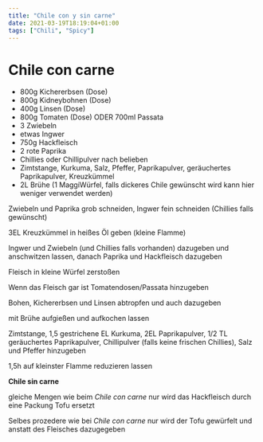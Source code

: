 ```yaml
---
title: "Chile con y sin carne"
date: 2021-03-19T18:19:04+01:00
tags: ["Chili", "Spicy"]
---
```

Chile con carne
============

- 800g Kichererbsen (Dose)
- 800g Kidneybohnen (Dose)
- 400g Linsen (Dose)
- 800g Tomaten (Dose) ODER 700ml Passata
- 3 Zwiebeln
- etwas Ingwer
- 750g Hackfleisch
- 2 rote Paprika
- Chillies oder Chillipulver nach belieben
- Zimtstange, Kurkuma, Salz, Pfeffer, Paprikapulver, geräuchertes Paprikapulver, Kreuzkümmel
- 2L Brühe (1 MaggiWürfel, falls dickeres Chile gewünscht wird kann hier weniger verwendet werden)

Zwiebeln und Paprika grob schneiden, Ingwer fein schneiden (Chillies falls gewünscht)

3EL Kreuzkümmel in heißes Öl geben (kleine Flamme)

Ingwer und Zwiebeln (und Chillies falls vorhanden) dazugeben und anschwitzen lassen, danach Paprika und Hackfleisch dazugeben

Fleisch in kleine Würfel zerstoßen

Wenn das Fleisch gar ist Tomatendosen/Passata hinzugeben

Bohen, Kichererbsen und Linsen abtropfen und auch dazugeben

mit Brühe aufgießen und aufkochen lassen

Zimtstange, 1,5 gestrichene EL Kurkuma, 2EL Paprikapulver, 1/2 TL geräuchertes Paprikapulver, Chillipulver (falls keine frischen Chillies), Salz und Pfeffer hinzugeben 

1,5h auf kleinster Flamme reduzieren lassen


**Chile sin carne**

gleiche Mengen wie beim *Chile con carne* nur wird das Hackfleisch durch eine Packung Tofu ersetzt

Selbes prozedere wie bei *Chile con carne* nur wird der Tofu gewürfelt und anstatt des Fleisches dazugegeben

 

